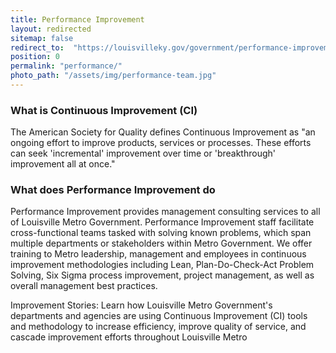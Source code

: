 ```yaml
---
title: Performance Improvement
layout: redirected
sitemap: false
redirect_to:  "https://louisvilleky.gov/government/performance-improvement/department-home"
position: 0
permalink: "performance/"
photo_path: "/assets/img/performance-team.jpg"   
---
```


### What is Continuous Improvement (CI)

The American Society for Quality defines Continuous Improvement as "an ongoing effort to improve products, services or processes. These efforts can seek 'incremental' improvement over time or 'breakthrough' improvement all at once."

### What does Performance Improvement do

Performance Improvement provides management consulting services to all of Louisville Metro Government. Performance Improvement staff facilitate cross-functional teams tasked with solving known problems, which span multiple departments or stakeholders within Metro Government. We offer training to Metro leadership, management and employees in continuous improvement methodologies including Lean, Plan-Do-Check-Act Problem Solving, Six Sigma process improvement, project management, as well as overall management best practices.

Improvement Stories:  Learn how Louisville Metro Government's departments and agencies are using Continuous Improvement (CI) tools and methodology to increase efficiency, improve quality of service, and cascade improvement efforts throughout Louisville Metro
